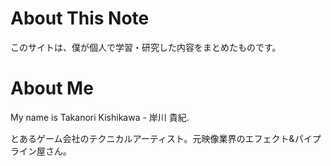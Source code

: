 # About This Note

このサイトは、僕が個人で学習・研究した内容をまとめたものです。

# About Me

My name is Takanori Kishikawa - 岸川 貴紀. 

とあるゲーム会社のテクニカルアーティスト。元映像業界のエフェクト&パイプライン屋さん。